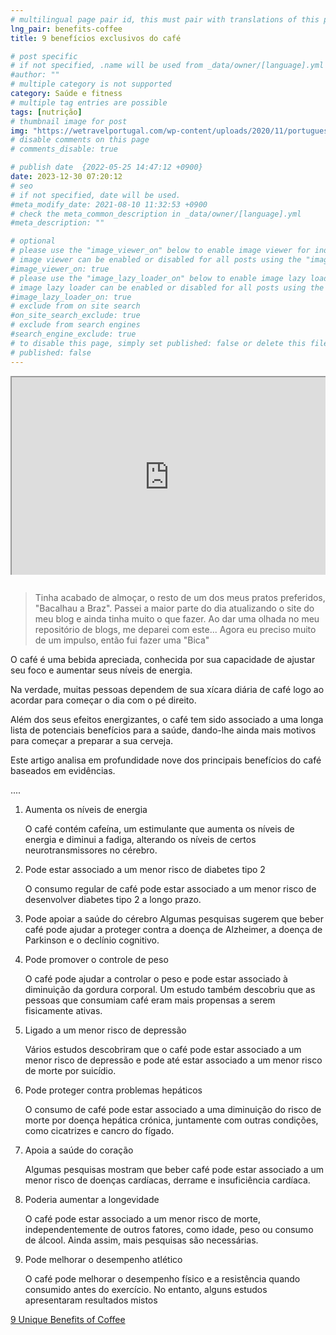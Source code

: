 ```yaml
---
# multilingual page pair id, this must pair with translations of this page. (This name must be unique)
lng_pair: benefits-coffee
title: 9 benefícios exclusivos do café

# post specific
# if not specified, .name will be used from _data/owner/[language].yml
#author: ""
# multiple category is not supported
category: Saúde e fitness
# multiple tag entries are possible
tags: [nutrição]
# thumbnail image for post
img: "https://wetravelportugal.com/wp-content/uploads/2020/11/portuguese-cafe-bica.jpg"
# disable comments on this page
# comments_disable: true

# publish date  {2022-05-25 14:47:12 +0900}
date: 2023-12-30 07:20:12
# seo
# if not specified, date will be used.
#meta_modify_date: 2021-08-10 11:32:53 +0900
# check the meta_common_description in _data/owner/[language].yml
#meta_description: ""

# optional
# please use the "image_viewer_on" below to enable image viewer for individual pages or posts (_posts/ or [language]/_posts folders).
# image viewer can be enabled or disabled for all posts using the "image_viewer_posts: true" setting in _data/conf/main.yml.
#image_viewer_on: true
# please use the "image_lazy_loader_on" below to enable image lazy loader for individual pages or posts (_posts/ or [language]/_posts folders).
# image lazy loader can be enabled or disabled for all posts using the "image_lazy_loader_posts: true" setting in _data/conf/main.yml.
#image_lazy_loader_on: true
# exclude from on site search
#on_site_search_exclude: true
# exclude from search engines
#search_engine_exclude: true
# to disable this page, simply set published: false or delete this file
# published: false
---
```


<!-- note must use embeded link for youtube to allow -->
<div style="position:relative;padding-bottom:56.25%;padding-top:35px;height:0;margin-bottom:2em;overflow:hidden">
    <iframe style="position:absolute;top:0;left:0;width:100%;height:100%"  src="https://www.youtube.com/embed/LtIeu9Piz2Y?si=C1axuGlLDDBHwBZT" title="YouTube video player"  allowfullscreen>
    </iframe>
</div>

> Tinha acabado de almoçar, o resto de um dos meus pratos preferidos, "Bacalhau a Braz".
> Passei a maior parte do dia atualizando o site do meu blog e ainda tinha muito o que fazer.
> Ao dar uma olhada no meu repositório de blogs, me deparei com este...
> Agora eu preciso muito de um impulso, então fui fazer uma "Bica"

O café é uma bebida apreciada, conhecida por sua capacidade de ajustar seu foco e aumentar seus níveis de energia.

Na verdade, muitas pessoas dependem de sua xícara diária de café logo ao acordar para começar o dia com o pé direito.

Além dos seus efeitos energizantes, o café tem sido associado a uma longa lista de potenciais benefícios para a saúde, dando-lhe ainda mais motivos para começar a preparar a sua cerveja.

Este artigo analisa em profundidade nove dos principais benefícios do café baseados em evidências.

....

1. Aumenta os níveis de energia

   O café contém cafeína, um estimulante que aumenta os níveis de energia e diminui a fadiga, alterando os níveis de certos neurotransmissores no cérebro.

2. Pode estar associado a um menor risco de diabetes tipo 2

   O consumo regular de café pode estar associado a um menor risco de desenvolver diabetes tipo 2 a longo prazo.

3. Pode apoiar a saúde do cérebro
   Algumas pesquisas sugerem que beber café pode ajudar a proteger contra a doença de Alzheimer, a doença de Parkinson e o declínio cognitivo.

4. Pode promover o controle de peso

   O café pode ajudar a controlar o peso e pode estar associado à diminuição da gordura corporal. Um estudo também descobriu que as pessoas que consumiam café eram mais propensas a serem fisicamente ativas.

5. Ligado a um menor risco de depressão

   Vários estudos descobriram que o café pode estar associado a um menor risco de depressão e pode até estar associado a um menor risco de morte por suicídio.

6. Pode proteger contra problemas hepáticos

   O consumo de café pode estar associado a uma diminuição do risco de morte por doença hepática crónica, juntamente com outras condições, como cicatrizes e cancro do fígado.

7. Apoia a saúde do coração

   Algumas pesquisas mostram que beber café pode estar associado a um menor risco de doenças cardíacas, derrame e insuficiência cardíaca.

8. Poderia aumentar a longevidade

   O café pode estar associado a um menor risco de morte, independentemente de outros fatores, como idade, peso ou consumo de álcool. Ainda assim, mais pesquisas são necessárias.

9. Pode melhorar o desempenho atlético

   O café pode melhorar o desempenho físico e a resistência quando consumido antes do exercício. No entanto, alguns estudos apresentaram resultados mistos

[9 Unique Benefits of Coffee](https://www.healthline.com/nutrition/top-evidence-based-health-benefits-of-coffee#9.-May-enhance-athletic-performance)

<iframe width="560" height="315" src="" title="YouTube video player" frameborder="0" allow="accelerometer; autoplay; clipboard-write; encrypted-media; gyroscope; picture-in-picture; web-share" allowfullscreen></iframe>
